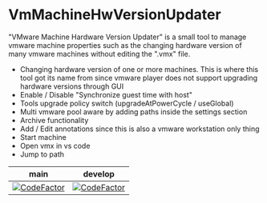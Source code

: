VmMachineHwVersionUpdater
=========================

"VMware Machine Hardware Version Updater" is a small tool to manage vmware machine properties such as the changing hardware version of many vmware machines without editing the ".vmx" file.

- Changing hardware version of one or more machines. This is where this tool got its name from since vmware player does not support upgrading hardware versions through GUI
- Enable / Disable "Synchronize guest time with host"
- Tools upgrade policy switch (upgradeAtPowerCycle / useGlobal)
- Multi vmware pool aware by adding paths inside the settings section
- Archive functionality
- Add / Edit annotations since this is also a vmware workstation only thing
- Start machine
- Open vmx in vs code
- Jump to path

| main | develop |
| ------------- | ------------- |
| [![CodeFactor](https://www.codefactor.io/repository/github/evilbaschdi/VmMachineHwVersionUpdater/badge/main)](https://www.codefactor.io/repository/github/evilbaschdi/VmMachineHwVersionUpdater/overview/main) | [![CodeFactor](https://www.codefactor.io/repository/github/evilbaschdi/VmMachineHwVersionUpdater/badge/develop)](https://www.codefactor.io/repository/github/evilbaschdi/VmMachineHwVersionUpdater/overview/develop) |
